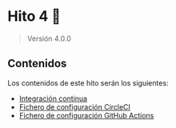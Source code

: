# Hito 4 :pushpin:
> Versión 4.0.0

## Contenidos
Los contenidos de este hito serán los siguientes:
- [Integración continua](./hito4-1.md)
- [Fichero de configuración CircleCI](../../.circleci/config.yml)
- [Fichero de configuración GitHub Actions](../../.github/workflows/github-actions.yml)